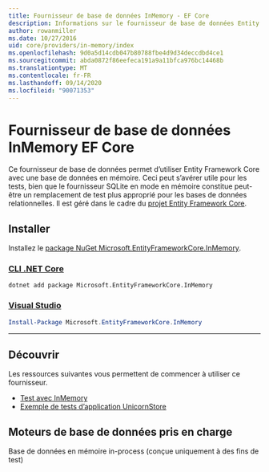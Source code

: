 ```yaml
---
title: Fournisseur de base de données InMemory - EF Core
description: Informations sur le fournisseur de base de données Entity Framework Core InMemory.
author: rowanmiller
ms.date: 10/27/2016
uid: core/providers/in-memory/index
ms.openlocfilehash: 9d0a5d14cdb047b80788fbe4d9d34deccdbd4ce1
ms.sourcegitcommit: abda0872f86eefeca191a9a11bfca976bc14468b
ms.translationtype: MT
ms.contentlocale: fr-FR
ms.lasthandoff: 09/14/2020
ms.locfileid: "90071353"
---
```

# <a name="ef-core-in-memory-database-provider"></a>Fournisseur de base de données InMemory EF Core

Ce fournisseur de base de données permet d’utiliser Entity Framework Core avec une base de données en mémoire. Ceci peut s’avérer utile pour les tests, bien que le fournisseur SQLite en mode en mémoire constitue peut-être un remplacement de test plus approprié pour les bases de données relationnelles. Il est géré dans le cadre du [projet Entity Framework Core](https://github.com/aspnet/EntityFrameworkCore).

## <a name="install"></a>Installer

Installez le [package NuGet Microsoft.EntityFrameworkCore.InMemory](https://www.nuget.org/packages/Microsoft.EntityFrameworkCore.InMemory/).

### <a name="net-core-cli"></a>[CLI .NET Core](#tab/dotnet-core-cli)

```dotnetcli
dotnet add package Microsoft.EntityFrameworkCore.InMemory
```

### <a name="visual-studio"></a>[Visual Studio](#tab/vs)

``` powershell
Install-Package Microsoft.EntityFrameworkCore.InMemory
```

***

## <a name="get-started"></a>Découvrir

Les ressources suivantes vous permettent de commencer à utiliser ce fournisseur.

* [Test avec InMemory](xref:core/miscellaneous/testing/in-memory)
* [Exemple de tests d’application UnicornStore](https://github.com/rowanmiller/UnicornStore/blob/master/UnicornStore/src/UnicornStore.Tests/Controllers/ShippingControllerTests.cs)

## <a name="supported-database-engines"></a>Moteurs de base de données pris en charge

Base de données en mémoire in-process (conçue uniquement à des fins de test)
